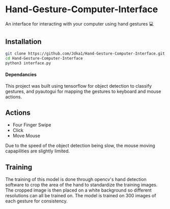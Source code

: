 # Hand-Gesture-Computer-Interface

An interface for interacting with your computer using hand gestures 💻

## Installation

```bash
git clone https://github.com/Jdka1/Hand-Gesture-Computer-Interface.git
cd Hand-Gesture-Computer-Interface
python3 interface.py
```

#### Dependancies

This project was built using tensorflow for object detection to classify gestures, and pyautogui for mapping the gestures to keyboard and mouse actions.

## Actions
- Four Finger Swipe
- Click
- Move Mouse

Due to the speed of the object detection being slow, the mouse moving capapilities are slightly limited.

## Training

The training of this model is done through opencv's hand detection software to crop the area of the hand to standardize the training images. The cropped image is then placed on a white background so different resolutions can all be trained on. The model is trained on 300 images of each gesture for consistency.
